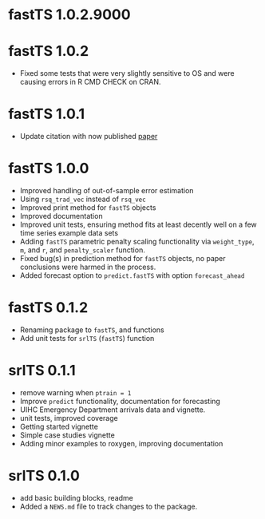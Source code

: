 # fastTS 1.0.2.9000

# fastTS 1.0.2

- Fixed some tests that were very slightly sensitive to OS and 
  were causing errors in R CMD CHECK on CRAN. 

# fastTS 1.0.1

- Update citation with now published [paper](https://doi.org/10.1177/1471082X231225307)

# fastTS 1.0.0

- Improved handling of out-of-sample error estimation
- Using `rsq_trad_vec` instead of `rsq_vec`
- Improved print method for `fastTS` objects
- Improved documentation
- Improved unit tests, ensuring method fits at least decently well on 
  a few time series example data sets
- Adding `fastTS` parametric penalty scaling functionality via `weight_type`, 
  `m`, and `r`, and `penalty_scaler` function. 
- Fixed bug(s) in prediction method for `fastTS` objects, 
  no paper conclusions were harmed in the process.
- Added forecast option to `predict.fastTS` with option `forecast_ahead`

# fastTS 0.1.2

- Renaming package to `fastTS`, and functions
- Add unit tests for `srlTS` (`fastTS`) function

# srlTS 0.1.1

- remove warning when `ptrain = 1`
- Improve `predict` functionality, documentation for forecasting
- UIHC Emergency Department arrivals data and vignette. 
- unit tests, improved coverage
- Getting started vignette
- Simple case studies vignette
- Adding minor examples to roxygen, improving documentation

# srlTS 0.1.0

- add basic building blocks, readme
- Added a `NEWS.md` file to track changes to the package.
